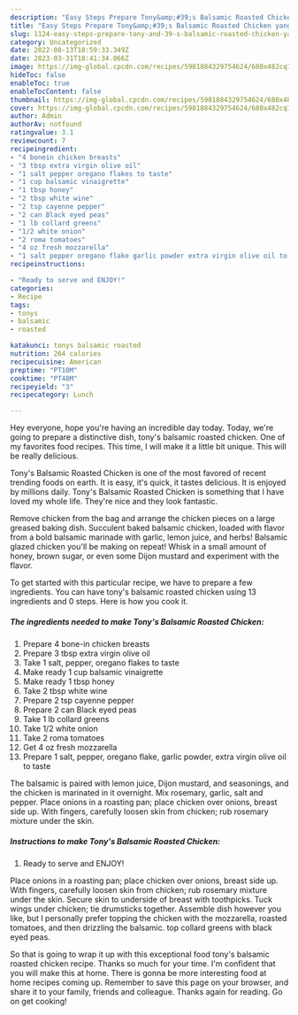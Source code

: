 ```yaml
---
description: "Easy Steps Prepare Tony&amp;#39;s Balsamic Roasted Chicken yang Very Delicious"
title: "Easy Steps Prepare Tony&amp;#39;s Balsamic Roasted Chicken yang Very Delicious"
slug: 1124-easy-steps-prepare-tony-and-39-s-balsamic-roasted-chicken-yang-very-delicious
category: Uncategorized
date: 2022-08-13T18:59:33.349Z
date: 2023-03-31T18:41:34.066Z
image: https://img-global.cpcdn.com/recipes/5981884329754624/680x482cq70/tonys-balsamic-roasted-chicken-recipe-main-photo.jpg
hideToc: false
enableToc: true
enableTocContent: false
thumbnail: https://img-global.cpcdn.com/recipes/5981884329754624/680x482cq70/tonys-balsamic-roasted-chicken-recipe-main-photo.jpg
cover: https://img-global.cpcdn.com/recipes/5981884329754624/680x482cq70/tonys-balsamic-roasted-chicken-recipe-main-photo.jpg
author: Admin
authorAv: notfound
ratingvalue: 3.1
reviewcount: 7
recipeingredient:
- "4 bonein chicken breasts"
- "3 tbsp extra virgin olive oil"
- "1 salt pepper oregano flakes to taste"
- "1 cup balsamic vinaigrette"
- "1 tbsp honey"
- "2 tbsp white wine"
- "2 tsp cayenne pepper"
- "2 can Black eyed peas"
- "1 lb collard greens"
- "1/2 white onion"
- "2 roma tomatoes"
- "4 oz fresh mozzarella"
- "1 salt pepper oregano flake garlic powder extra virgin olive oil to taste"
recipeinstructions:

- "Ready to serve and ENJOY!"
categories:
- Recipe
tags:
- tonys
- balsamic
- roasted

katakunci: tonys balsamic roasted 
nutrition: 264 calories
recipecuisine: American
preptime: "PT10M"
cooktime: "PT40M"
recipeyield: "3"
recipecategory: Lunch

---
```



Hey everyone, hope you're having an incredible day today. Today, we're going to prepare a distinctive dish, tony&#39;s balsamic roasted chicken. One of my favorites food recipes. This time, I will make it a little bit unique. This will be really delicious.

Tony&#39;s Balsamic Roasted Chicken is one of the most favored of recent trending foods on earth. It is easy, it's quick, it tastes delicious. It is enjoyed by millions daily. Tony&#39;s Balsamic Roasted Chicken is something that I have loved my whole life. They're nice and they look fantastic.

Remove chicken from the bag and arrange the chicken pieces on a large greased baking dish. Succulent baked balsamic chicken, loaded with flavor from a bold balsamic marinade with garlic, lemon juice, and herbs! Balsamic glazed chicken you&#39;ll be making on repeat! Whisk in a small amount of honey, brown sugar, or even some Dijon mustard and experiment with the flavor.


To get started with this particular recipe, we have to prepare a few ingredients. You can have tony&#39;s balsamic roasted chicken using 13 ingredients and 0 steps. Here is how you cook it.

<!--inarticleads1-->

##### The ingredients needed to make Tony&#39;s Balsamic Roasted Chicken:

1. Prepare 4 bone-in chicken breasts
1. Prepare 3 tbsp extra virgin olive oil
1. Take 1 salt, pepper, oregano flakes to taste
1. Make ready 1 cup balsamic vinaigrette
1. Make ready 1 tbsp honey
1. Take 2 tbsp white wine
1. Prepare 2 tsp cayenne pepper
1. Prepare 2 can Black eyed peas
1. Take 1 lb collard greens
1. Take 1/2 white onion
1. Take 2 roma tomatoes
1. Get 4 oz fresh mozzarella
1. Prepare 1 salt, pepper, oregano flake, garlic powder, extra virgin olive oil to taste


The balsamic is paired with lemon juice, Dijon mustard, and seasonings, and the chicken is marinated in it overnight. Mix rosemary, garlic, salt and pepper. Place onions in a roasting pan; place chicken over onions, breast side up. With fingers, carefully loosen skin from chicken; rub rosemary mixture under the skin. 

<!--inarticleads2-->

##### Instructions to make Tony&#39;s Balsamic Roasted Chicken:


1. Ready to serve and ENJOY!

Place onions in a roasting pan; place chicken over onions, breast side up. With fingers, carefully loosen skin from chicken; rub rosemary mixture under the skin. Secure skin to underside of breast with toothpicks. Tuck wings under chicken; tie drumsticks together. Assemble dish however you like, but I personally prefer topping the chicken with the mozzarella, roasted tomatoes, and then drizzling the balsamic. top collard greens with black eyed peas. 

So that is going to wrap it up with this exceptional food tony&#39;s balsamic roasted chicken recipe. Thanks so much for your time. I'm confident that you will make this at home. There is gonna be more interesting food at home recipes coming up. Remember to save this page on your browser, and share it to your family, friends and colleague. Thanks again for reading. Go on get cooking!
